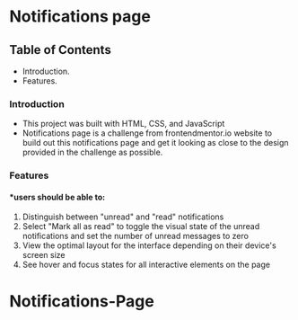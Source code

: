 # Notifications page

## Table of Contents

- Introduction.
- Features.

### Introduction

- This project was built with HTML, CSS, and JavaScript
- Notifications page is a challenge from frontendmentor.io website to build out this notifications page and get it looking as close to the design provided in the challenge as possible.

### Features

#### \*users should be able to:

1. Distinguish between "unread" and "read" notifications
2. Select "Mark all as read" to toggle the visual state of the unread notifications and set the number of unread messages to zero
3. View the optimal layout for the interface depending on their device's screen size
4. See hover and focus states for all interactive elements on the page
# Notifications-Page
